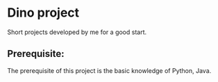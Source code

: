 # Dino project

  Short projects developed by me for a good start.
  
## Prerequisite: 
  
  The prerequisite of this project is the basic knowledge of Python, Java.

